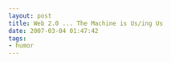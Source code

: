 ```yaml
---
layout: post
title: Web 2.0 ... The Machine is Us/ing Us
date: 2007-03-04 01:47:42
tags: 
- humor
---
```

<object width="425" height="350"><param name="movie" value="http://www.youtube.com/v/6gmP4nk0EOE"></param><param name="wmode" value="transparent"></param><embed src="http://www.youtube.com/v/6gmP4nk0EOE" type="application/x-shockwave-flash" wmode="transparent" width="425" height="350"></embed></object>
